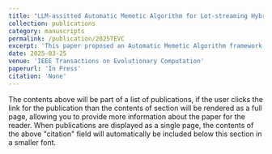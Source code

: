 ```yaml
---
title: "LLM-assitted Automatic Memetic Algorithm for Lot-streaming Hybrid Job Shop Scheduling with Variable Sublots"
collection: publications
category: manuscripts
permalink: /publication/2025TEVC
excerpt: 'This paper proposed an Automatic Memetic Algorithm framework for Complex Shop Scheduling. The framework is assisted by LLM and adopts coevolution to design local search operator.'
date: 2025-03-25
venue: 'IEEE Transactions on Evolutionary Computation'
paperurl: 'In Press'
citation: 'None'
---
```


The contents above will be part of a list of publications, if the user clicks the link for the publication than the contents of section will be rendered as a full page, allowing you to provide more information about the paper for the reader. When publications are displayed as a single page, the contents of the above "citation" field will automatically be included below this section in a smaller font.
